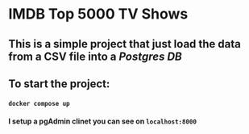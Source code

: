 # IMDB Top 5000 TV Shows


## This is a simple project that just load the data from a CSV file into a *Postgres DB*

## To start the project:

#### `docker compose up`

#### I setup a pgAdmin clinet you can see on `localhost:8000`


